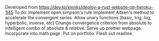 Developed from https://dev.to/xinnks/deploy-a-rust-website-on-heroku-1l45
To do:
Implement open simpson's rule
Implement Aitken's method to accelerate the convergent series.
Allow unary functions (basic, trig, log, hyperbolic, inverse, etc)
Change convergence criterion from absolute to intelligent combo of absolute & relative.
Serve up prettier webpage.
Incorporate into math page.
Put on portfolio.
Flesh out readme.
